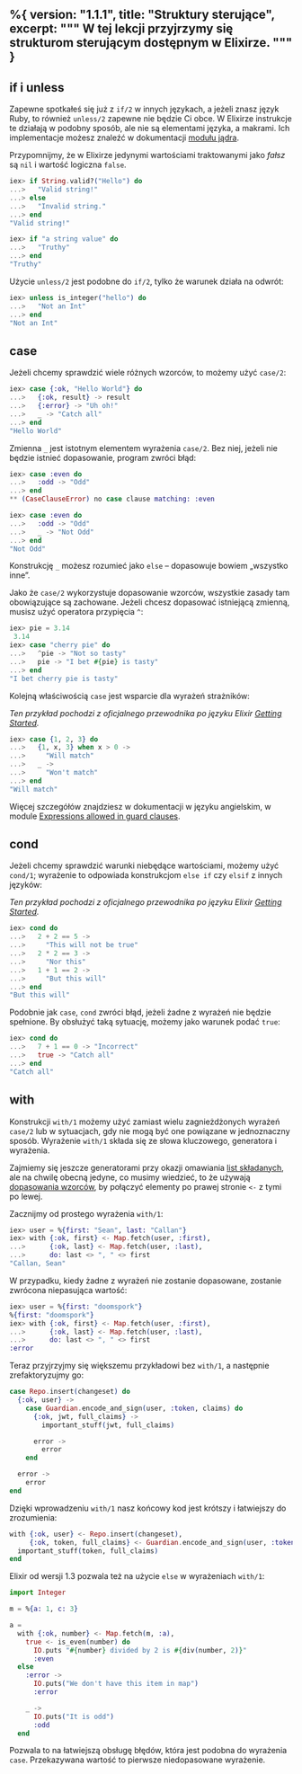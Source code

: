 %{
  version: "1.1.1",
  title: "Struktury sterujące",
  excerpt: """
  W tej lekcji przyjrzymy się strukturom sterującym dostępnym w Elixirze.
  """
}
---

## if i unless

Zapewne spotkałeś się już z `if/2` w innych językach, a jeżeli znasz język Ruby, to również `unless/2` zapewne nie będzie Ci obce.
W Elixirze instrukcje te działają w podobny sposób, ale nie są elementami języka, a makrami. Ich implementacje możesz znaleźć w dokumentacji [modułu jądra](https://hexdocs.pm/elixir/Kernel.html).

Przypomnijmy, że w Elixirze jedynymi wartościami traktowanymi jako _fałsz_ są `nil` i wartość logiczna `false`.

```elixir
iex> if String.valid?("Hello") do
...>   "Valid string!"
...> else
...>   "Invalid string."
...> end
"Valid string!"

iex> if "a string value" do
...>   "Truthy"
...> end
"Truthy"
```

Użycie `unless/2` jest podobne do `if/2`, tylko że warunek działa na odwrót:

```elixir
iex> unless is_integer("hello") do
...>   "Not an Int"
...> end
"Not an Int"
```

## case

Jeżeli chcemy sprawdzić wiele różnych wzorców, to możemy użyć `case/2`:

```elixir
iex> case {:ok, "Hello World"} do
...>   {:ok, result} -> result
...>   {:error} -> "Uh oh!"
...>   _ -> "Catch all"
...> end
"Hello World"
```

Zmienna `_` jest istotnym elementem wyrażenia `case/2`. Bez niej, jeżeli nie będzie istnieć dopasowanie, program zwróci błąd:

```elixir
iex> case :even do
...>   :odd -> "Odd"
...> end
** (CaseClauseError) no case clause matching: :even

iex> case :even do
...>   :odd -> "Odd"
...>   _ -> "Not Odd"
...> end
"Not Odd"
```

Konstrukcję `_` możesz rozumieć jako `else` – dopasowuje bowiem „wszystko inne”.

Jako że `case/2` wykorzystuje dopasowanie wzorców, wszystkie zasady tam obowiązujące są zachowane.
Jeżeli chcesz dopasować istniejącą zmienną, musisz użyć operatora przypięcia `^`:

```elixir
iex> pie = 3.14 
 3.14
iex> case "cherry pie" do
...>   ^pie -> "Not so tasty"
...>   pie -> "I bet #{pie} is tasty"
...> end
"I bet cherry pie is tasty"
```

Kolejną właściwością `case` jest wsparcie dla wyrażeń strażników:

_Ten przykład pochodzi z oficjalnego przewodnika po języku Elixir [Getting Started](http://elixir-lang.org/getting-started/case-cond-and-if.html#case)._

```elixir
iex> case {1, 2, 3} do
...>   {1, x, 3} when x > 0 ->
...>     "Will match"
...>   _ ->
...>     "Won't match"
...> end
"Will match"
```

Więcej szczegółów znajdziesz w dokumentacji w języku angielskim, w module [Expressions allowed in guard clauses](https://hexdocs.pm/elixir/guards.html#list-of-allowed-expressions).

## cond

Jeżeli chcemy sprawdzić warunki niebędące wartościami, możemy użyć `cond/1`; wyrażenie to odpowiada konstrukcjom `else if` czy `elsif` z innych języków:

_Ten przykład pochodzi z oficjalnego przewodnika po języku Elixir [Getting Started](http://elixir-lang.org/getting-started/case-cond-and-if.html#cond)._

```elixir
iex> cond do
...>   2 + 2 == 5 ->
...>     "This will not be true"
...>   2 * 2 == 3 ->
...>     "Nor this"
...>   1 + 1 == 2 ->
...>     "But this will"
...> end
"But this will"
```

Podobnie jak `case`, `cond` zwróci błąd, jeżeli żadne z wyrażeń nie będzie spełnione. By obsłużyć taką sytuację, możemy jako warunek podać `true`:

```elixir
iex> cond do
...>   7 + 1 == 0 -> "Incorrect"
...>   true -> "Catch all"
...> end
"Catch all"
```

## with

Konstrukcji `with/1` możemy użyć zamiast wielu zagnieżdżonych wyrażeń `case/2` lub w sytuacjach, gdy nie mogą być one powiązane w jednoznaczny sposób. Wyrażenie `with/1` składa się ze słowa kluczowego, generatora i wyrażenia.

Zajmiemy się jeszcze generatorami przy okazji omawiania [list składanych](../comprehensions/), ale na chwilę obecną jedyne, co musimy wiedzieć, to że używają [dopasowania wzorców](../pattern-matching/), by połączyć elementy po prawej stronie `<-` z tymi po lewej.

Zacznijmy od prostego wyrażenia `with/1`:

```elixir
iex> user = %{first: "Sean", last: "Callan"}
iex> with {:ok, first} <- Map.fetch(user, :first),
...>      {:ok, last} <- Map.fetch(user, :last),
...>      do: last <> ", " <> first
"Callan, Sean"
```

W przypadku, kiedy żadne z wyrażeń nie zostanie dopasowane, zostanie zwrócona niepasująca wartość:

```elixir
iex> user = %{first: "doomspork"}
%{first: "doomspork"}
iex> with {:ok, first} <- Map.fetch(user, :first),
...>      {:ok, last} <- Map.fetch(user, :last),
...>      do: last <> ", " <> first
:error
```

Teraz przyjrzyjmy się większemu przykładowi bez `with/1`, a następnie zrefaktoryzujmy go:

```elixir
case Repo.insert(changeset) do
  {:ok, user} ->
    case Guardian.encode_and_sign(user, :token, claims) do
      {:ok, jwt, full_claims} ->
        important_stuff(jwt, full_claims)

      error ->
        error
    end

  error ->
    error
end
```

Dzięki wprowadzeniu `with/1` nasz końcowy kod jest krótszy i łatwiejszy do zrozumienia:

```elixir
with {:ok, user} <- Repo.insert(changeset),
     {:ok, token, full_claims} <- Guardian.encode_and_sign(user, :token, claims) do
  important_stuff(token, full_claims)
end
```

Elixir od wersji 1.3 pozwala też na użycie `else` w wyrażeniach `with/1`:

```elixir
import Integer

m = %{a: 1, c: 3}

a =
  with {:ok, number} <- Map.fetch(m, :a),
    true <- is_even(number) do
      IO.puts "#{number} divided by 2 is #{div(number, 2)}"
      :even
  else
    :error ->
      IO.puts("We don't have this item in map")
      :error

    _ ->
      IO.puts("It is odd")
      :odd
  end
```

Pozwala to na łatwiejszą obsługę błędów, która jest podobna do wyrażenia `case`.
Przekazywana wartość to pierwsze niedopasowane wyrażenie.

